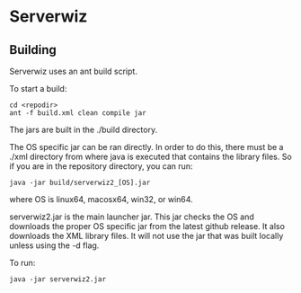 # Serverwiz #


## Building ##

Serverwiz uses an ant build script.

To start a build:

    cd <repodir>
    ant -f build.xml clean compile jar
    
The jars are built in the ./build directory.    

The OS specific jar can be ran directly.  In order to do this, there must be a
./xml directory from where java is executed that contains the library files.
So if you are in the repository directory, you can run:

	java -jar build/serverwiz2_[OS].jar
	
where OS is linux64, macosx64, win32, or win64.


serverwiz2.jar is the main launcher jar.  This jar checks the OS and downloads
the proper OS specific jar from the latest github release.  It also downloads
the XML library files.   It will not use the jar that was built locally unless using 
the -d flag.  

To run:

	java -jar serverwiz2.jar

	